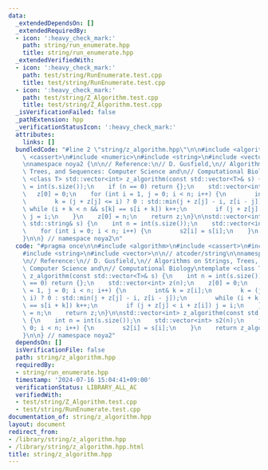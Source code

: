```yaml
---
data:
  _extendedDependsOn: []
  _extendedRequiredBy:
  - icon: ':heavy_check_mark:'
    path: string/run_enumerate.hpp
    title: string/run_enumerate.hpp
  _extendedVerifiedWith:
  - icon: ':heavy_check_mark:'
    path: test/string/RunEnumerate.test.cpp
    title: test/string/RunEnumerate.test.cpp
  - icon: ':heavy_check_mark:'
    path: test/string/Z_Algorithm.test.cpp
    title: test/string/Z_Algorithm.test.cpp
  _isVerificationFailed: false
  _pathExtension: hpp
  _verificationStatusIcon: ':heavy_check_mark:'
  attributes:
    links: []
  bundledCode: "#line 2 \"string/z_algorithm.hpp\"\n\n#include <algorithm>\n#include\
    \ <cassert>\n#include <numeric>\n#include <string>\n#include <vector>\n\n// atcoder/string\n\
    \nnamespace noya2 {\n\n// Reference:\n// D. Gusfield,\n// Algorithms on Strings,\
    \ Trees, and Sequences: Computer Science and\n// Computational Biology\ntemplate\
    \ <class T> std::vector<int> z_algorithm(const std::vector<T>& s) {\n    int n\
    \ = int(s.size());\n    if (n == 0) return {};\n    std::vector<int> z(n);\n \
    \   z[0] = 0;\n    for (int i = 1, j = 0; i < n; i++) {\n        int& k = z[i];\n\
    \        k = (j + z[j] <= i) ? 0 : std::min(j + z[j] - i, z[i - j]);\n       \
    \ while (i + k < n && s[k] == s[i + k]) k++;\n        if (j + z[j] < i + z[i])\
    \ j = i;\n    }\n    z[0] = n;\n    return z;\n}\n\nstd::vector<int> z_algorithm(const\
    \ std::string& s) {\n    int n = int(s.size());\n    std::vector<int> s2(n);\n\
    \    for (int i = 0; i < n; i++) {\n        s2[i] = s[i];\n    }\n    return z_algorithm(s2);\n\
    }\n\n} // namespace noya2\n"
  code: "#pragma once\n\n#include <algorithm>\n#include <cassert>\n#include <numeric>\n\
    #include <string>\n#include <vector>\n\n// atcoder/string\n\nnamespace noya2 {\n\
    \n// Reference:\n// D. Gusfield,\n// Algorithms on Strings, Trees, and Sequences:\
    \ Computer Science and\n// Computational Biology\ntemplate <class T> std::vector<int>\
    \ z_algorithm(const std::vector<T>& s) {\n    int n = int(s.size());\n    if (n\
    \ == 0) return {};\n    std::vector<int> z(n);\n    z[0] = 0;\n    for (int i\
    \ = 1, j = 0; i < n; i++) {\n        int& k = z[i];\n        k = (j + z[j] <=\
    \ i) ? 0 : std::min(j + z[j] - i, z[i - j]);\n        while (i + k < n && s[k]\
    \ == s[i + k]) k++;\n        if (j + z[j] < i + z[i]) j = i;\n    }\n    z[0]\
    \ = n;\n    return z;\n}\n\nstd::vector<int> z_algorithm(const std::string& s)\
    \ {\n    int n = int(s.size());\n    std::vector<int> s2(n);\n    for (int i =\
    \ 0; i < n; i++) {\n        s2[i] = s[i];\n    }\n    return z_algorithm(s2);\n\
    }\n\n} // namespace noya2"
  dependsOn: []
  isVerificationFile: false
  path: string/z_algorithm.hpp
  requiredBy:
  - string/run_enumerate.hpp
  timestamp: '2024-07-16 15:04:41+09:00'
  verificationStatus: LIBRARY_ALL_AC
  verifiedWith:
  - test/string/Z_Algorithm.test.cpp
  - test/string/RunEnumerate.test.cpp
documentation_of: string/z_algorithm.hpp
layout: document
redirect_from:
- /library/string/z_algorithm.hpp
- /library/string/z_algorithm.hpp.html
title: string/z_algorithm.hpp
---
```

